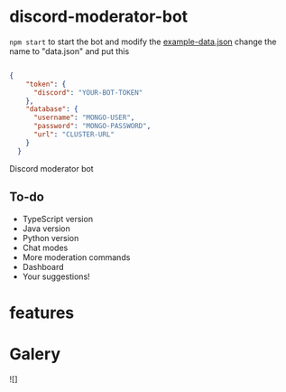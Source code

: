 # discord-moderator-bot

`npm start` to start the bot
and modify the [example-data.json](https://github.com/AllanGame/discord-moderator-bot/blob/development/src/utils/example-data.json)
change the name to "data.json" and put this

```json

{
    "token": {
      "discord": "YOUR-BOT-TOKEN"
    },
    "database": {
      "username": "MONGO-USER",
      "password": "MONGO-PASSWORD",
      "url": "CLUSTER-URL"
    }
  }
```

Discord moderator bot

## To-do
- TypeScript version
- Java version
- Python version
- Chat modes
- More moderation commands
- Dashboard
- Your suggestions!


# features

# Galery
![]
